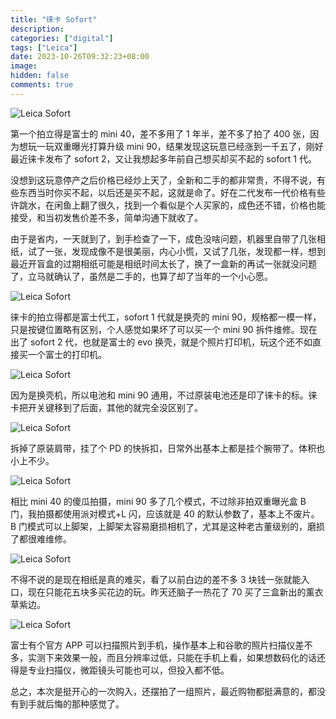 ```yaml
---
title: "徕卡 Sofort"
description:
categories: ["digital"]
tags: ["Leica"]
date: 2023-10-26T09:32:23+08:00
image:
hidden: false
comments: true
---
```


![Leica Sofort](//static.fatesinger.com/2023/10/b1gdey1f53d7vy0j.jpg)

第一个拍立得是富士的 mini 40，差不多用了 1 年半，差不多了拍了 400 张，因为想玩一玩双重曝光打算升级 mini 90，结果发现这玩意已经涨到一千五了，刚好最近徕卡发布了 sofort 2，又让我想起多年前自己想买却买不起的 sofort 1 代。

没想到这玩意停产之后价格已经炒上天了，全新和二手的都非常贵，不得不说，有些东西当时你买不起，以后还是买不起，这就是命了。好在二代发布一代价格有些许跳水，在闲鱼上翻了很久，找到一个看似是个人买家的，成色还不错，价格也能接受，和当初发售价差不多，简单沟通下就收了。

由于是省内，一天就到了，到手检查了一下，成色没啥问题，机器里自带了几张相纸，试了一张，发现成像不是很美丽，内心小慌，又试了几张，发现都一样，想到最近开盲盒的过期相纸可能是相纸时间太长了，换了一盒新的再试一张就没问题了，立马就确认了，虽然是二手的，也算了却了当年的一个小心愿。

![Leica Sofort](//static.fatesinger.com/2023/10/aeqd36ewmo15vnzj.jpg)

徕卡的拍立得都是富士代工，sofort 1 代就是换壳的 mini 90，规格都一模一样，只是按键位置略有区别，个人感觉如果坏了可以买一个 mini 90 拆件维修。现在出了 sofort 2 代，也就是富士的 evo 换壳，就是个照片打印机，玩这个还不如直接买一个富士的打印机。

![Leica Sofort](//static.fatesinger.com/2023/10/7yqpqof1ilpan63b.jpg)

因为是换壳机，所以电池和 mini 90 通用，不过原装电池还是印了徕卡的标。徕卡把开关键移到了后面，其他的就完全没区别了。

![Leica Sofort](//static.fatesinger.com/2023/10/7hzaw86uh79o09j6.jpg)

拆掉了原装肩带，挂了个 PD 的快拆扣，日常外出基本上都是挂个腕带了。体积也小上不少。

![Leica Sofort](//static.fatesinger.com/2023/10/q1ja0f6vragudpjg.jpg)

相比 mini 40 的傻瓜拍摄，mini 90 多了几个模式，不过除非拍双重曝光盒 B 门，我拍摄都使用派对模式+L 闪，应该就是 40 的默认参数了，基本上不废片。B 门模式可以上脚架，上脚架太容易磨损相机了，尤其是这种老古董级别的，磨损了都很难维修。

![Leica Sofort](//static.fatesinger.com/2023/10/5t307srwiyoej2x4.jpg)

不得不说的是现在相纸是真的难买，看了以前白边的差不多 3 块钱一张就能入口，现在只能花五块多买花边的玩。昨天还脑子一热花了 70 买了三盒新出的薰衣草紫边。

![Leica Sofort](//static.fatesinger.com/2023/10/ovrvskld0etgt5om.jpg)

富士有个官方 APP 可以扫描照片到手机，操作基本上和谷歌的照片扫描仪差不多，实测下来效果一般，而且分辨率过低，只能在手机上看，如果想数码化的话还得是专业扫描仪，微距镜头可能也可以，但投入都不低。

总之，本次是挺开心的一次购入，还摆拍了一组照片，最近购物都挺满意的，都没有到手就后悔的那种感觉了。
